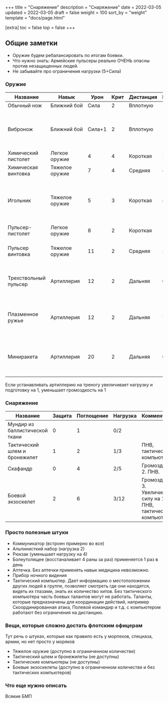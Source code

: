+++
title = "Снаряжение"
description = "Снаряжение"
date = 2022-03-05
updated = 2022-03-05
draft = false
weight = 100
sort_by = "weight"
template = "docs/page.html"

[extra]
toc = false
top = false
+++

## Общие заметки

 - Оружие будем ребалансировать по итогам боевки. 
 - Что нужно знать: Армейские пульсеры реально ОЧЕНЬ опасны против незащищенных людей. 
 - Не забывайте про ограничения нагрузки (5+Сила)

### Оружие

|Название|Навык|Урон|Крит|Дистанция|Нагр|Особенности|Комментарий&nbsp;&nbsp;&nbsp;&nbsp;&nbsp;&nbsp;&nbsp;&nbsp;&nbsp;|
|--------|-----|----|----|---------|-------|-------|-----|
|Обычный нож|Ближний&nbsp;бой|Сила|2|Вплотную|1|||
|Вибронож|Ближний&nbsp;бой|Сила+1|2|Вплотную|1|Проникающее-2|Если вибронож рабочий, для безопасности он громко жужжит. Если армейский, то тихий|
|Химический пистолет|Легкое оружие|4|4|Короткая|2|||
|Химическая винтовка|Тяжелое оружие|7|4|Средняя|4|Автоматическое Громоздкое-2||
|Игольник|Тяжелое оружие|5|3|Короткая|4|Громоздкое-2 Залповое-3|Низкая пробивная способность делает его безопасным при сражениях в помещении и абордаже|
|Пульсер-пистолет|Легкое оружие|8|2|Короткая|1|Высококритичное-1 Проникающее-2||
|Пульсер винтовка|Тяжелое оружие|11|2|Средняя|3|Автоматическое Громоздкое-2 Высококритичное-2 Проникающее-3||
|Трехствольный пульсер|Артиллерия|12|2|Дальняя|6|Автоматическое Громоздкое-4 Высокритичное-3 Проникающее-4 Залповое-3||
|Плазменное ружье|Артиллерия|12|2|Дальняя|7|Громоздкое-4 Высококритичное-4 Проникающее-3 Жжение-3 Медленное-1 Взрыв-3||
|Миниракета|Артиллерия|20|2|Дальняя|6|Громоздкое-1 Бронебойное Медленное-1 Подготовка-1 Наведение-2 Взрыв-20||

Если устанавливать артиллерию на треногу увеличивает нагрузку и подготовку на 1, уменьшает громоздкость на 1

### Снаряжение

|Название|Защита|Поглощение|Нагрузка|Комментарии
|-----|-----|------|-----|----|
|Мундир из баллистической ткани|0|1|0/2|
|Тактический шлем и бронежилет|1|2|1/3|ПНВ, тактический компьютер
|Скафандр|0|4|2/5|Громоздкий 2. ПНВ.
|Боевой экзоскелет|2|6|3/12|Громоздкий 3. Увеличивает силу на 1. ПНВ, тактический компьютер

### Просто полезные штуки

- Коммуникатор (встроен примерно во все)
- Альпинисткий набор (нагрузка 2)
- Рюкзак (уменьшает нагрузку на 4)
- Болеутолящее (восстаналивает 4 раны за раз) применяется 1 раз в день
- Аптечка. Без аптечки применять навык медицина невозможно.
- Прибор ночного видения
- Тактический компьютер. Дает информацию о местоположении других людей в группе, позволяет смотреть где они находятся, видеть их глазами, знать их количество хитов. Без тактического компьютера часть боевых талантов могут не работать. Таланты, которые предназначены для координации действий, например Скоординированная атака, Полевой командир и т.д. с компьютером работают без ограничения на дистанцию.

### Вещи, которые сложно достать флотским офицерам
Тут речь о штуках, которые как правило есть у морпехов, спецназа, армии, но нет просто у моряков
 - Тяжелое оружие (доступно в ограниченном количестве)
 - Тактический шлем и бронежилеты (не доступны)
 - Тактические компьютеры (не доступны)
 - Боевые экзоскелеты (доступно в ограниченном количестве и без тактических компьютеров)

### Что еще нужно описать
Всякие БМП